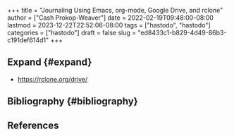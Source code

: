 +++
title = "Journaling Using Emacs, org-mode, Google Drive, and rclone"
author = ["Cash Prokop-Weaver"]
date = 2022-02-19T09:48:00-08:00
lastmod = 2023-12-22T22:52:06-08:00
tags = ["hastodo", "hastodo"]
categories = ["hastodo"]
draft = false
slug = "ed8433c1-b829-4d49-86b3-c191def614d1"
+++

## Expand {#expand}

-   <https://rclone.org/drive/>


## Bibliography {#bibliography}

## References

<style>.csl-entry{text-indent: -1.5em; margin-left: 1.5em;}</style><div class="csl-bib-body">
</div>
